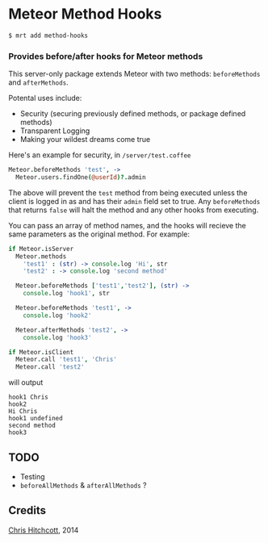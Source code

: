 # Meteor Method Hooks

```bash
$ mrt add method-hooks
```

### Provides before/after hooks for Meteor methods

This server-only package extends Meteor with two methods: `beforeMethods` and `afterMethods`.

Potental uses include:

* Security (securing previously defined methods, or package defined methods)
* Transparent Logging
* Making your wildest dreams come true

Here's an example for security, in `/server/test.coffee`

```coffeescript
Meteor.beforeMethods 'test', ->
  Meteor.users.findOne(@userId)?.admin
```

The above will prevent the `test` method from being executed unless the client is logged in as and has their `admin` field set to true. Any `beforeMethods` that returns `false` will halt the method and any other hooks from executing.

You can pass an array of method names, and the hooks will recieve the same parameters as the original method. For example:

```coffeescript
if Meteor.isServer
  Meteor.methods
    'test1' : (str) -> console.log 'Hi', str
    'test2' : -> console.log 'second method'

  Meteor.beforeMethods ['test1','test2'], (str) ->
    console.log 'hook1', str

  Meteor.beforeMethods 'test1', ->
    console.log 'hook2'

  Meteor.afterMethods 'test2', ->
    console.log 'hook3'

if Meteor.isClient
  Meteor.call 'test1', 'Chris'
  Meteor.call 'test2'
```

will output

```
hook1 Chris
hook2
Hi Chris
hook1 undefined
second method
hook3
```

## TODO

* Testing
* `beforeAllMethods` & `afterAllMethods` ?

## Credits

[Chris Hitchcott](http://github.com/hitchcott), 2014
